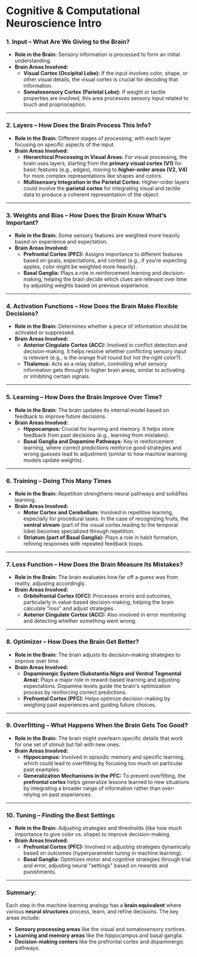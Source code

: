# Cognitive & Computational Neuroscience Intro

### 1. **Input – What Are We Giving to the Brain?**
- **Role in the Brain:** Sensory information is processed to form an initial understanding.
- **Brain Areas Involved:**
  - **Visual Cortex (Occipital Lobe):** If the input involves color, shape, or other visual details, the visual cortex is crucial for decoding that information.
  - **Somatosensory Cortex (Parietal Lobe):** If weight or tactile properties are involved, this area processes sensory input related to touch and proprioception.
&nbsp;
---

### 2. **Layers – How Does the Brain Process This Info?**
- **Role in the Brain:** Different stages of processing, with each layer focusing on specific aspects of the input.
- **Brain Areas Involved:**
  - **Hierarchical Processing in Visual Areas:** For visual processing, the brain uses layers, starting from the **primary visual cortex (V1)** for basic features (e.g., edges), moving to **higher-order areas (V2, V4)** for more complex representations like shapes and colors.
  - **Multisensory Integration in the Parietal Cortex:** Higher-order layers could involve the **parietal cortex** for integrating visual and tactile data to produce a coherent representation of the object.
&nbsp;
---

### 3. **Weights and Bias – How Does the Brain Know What’s Important?**
- **Role in the Brain:** Some sensory features are weighted more heavily based on experience and expectation.
- **Brain Areas Involved:**
  - **Prefrontal Cortex (PFC):** Assigns importance to different features based on goals, expectations, and context (e.g., if you're expecting apples, color might be weighted more heavily).
  - **Basal Ganglia:** Plays a role in reinforcement learning and decision-making, helping the brain decide which clues are relevant over time by adjusting weights based on previous experience.
&nbsp;
---

### 4. **Activation Functions – How Does the Brain Make Flexible Decisions?**
- **Role in the Brain:** Determines whether a piece of information should be activated or suppressed.
- **Brain Areas Involved:**
  - **Anterior Cingulate Cortex (ACC):** Involved in conflict detection and decision-making. It helps resolve whether conflicting sensory input is relevant (e.g., is the orange fruit round but not the right color?).
  - **Thalamus:** Acts as a relay station, controlling what sensory information gets through to higher brain areas, similar to activating or inhibiting certain signals.
&nbsp;
---

### 5. **Learning – How Does the Brain Improve Over Time?**
- **Role in the Brain:** The brain updates its internal model based on feedback to improve future decisions.
- **Brain Areas Involved:**
  - **Hippocampus:** Crucial for learning and memory. It helps store feedback from past decisions (e.g., learning from mistakes).
  - **Basal Ganglia and Dopamine Pathways:** Key in reinforcement learning, where correct predictions reinforce good strategies and wrong guesses lead to adjustment (similar to how machine learning models update weights).
&nbsp;
---

### 6. **Training – Doing This Many Times**
- **Role in the Brain:** Repetition strengthens neural pathways and solidifies learning.
- **Brain Areas Involved:**
  - **Motor Cortex and Cerebellum:** Involved in repetitive learning, especially for procedural tasks. In the case of recognizing fruits, the **ventral stream** (part of the visual cortex leading to the temporal lobe) becomes specialized through repetition.
  - **Striatum (part of Basal Ganglia):** Plays a role in habit formation, refining responses with repeated feedback loops.
&nbsp;
---

### 7. **Loss Function – How Does the Brain Measure Its Mistakes?**
- **Role in the Brain:** The brain evaluates how far off a guess was from reality, adjusting accordingly.
- **Brain Areas Involved:**
  - **Orbitofrontal Cortex (OFC):** Processes errors and outcomes, particularly in value-based decision-making, helping the brain calculate "loss" and adjust strategies.
  - **Anterior Cingulate Cortex (ACC):** Also involved in error monitoring and detecting whether something went wrong.
&nbsp;
---

### 8. **Optimizer – How Does the Brain Get Better?**
- **Role in the Brain:** The brain adjusts its decision-making strategies to improve over time.
- **Brain Areas Involved:**
  - **Dopaminergic System (Substantia Nigra and Ventral Tegmental Area):** Plays a major role in reward-based learning and adjusting expectations. Dopamine levels guide the brain's optimization process by reinforcing correct predictions.
  - **Prefrontal Cortex (PFC):** Helps optimize decision-making by weighing past experiences and guiding future choices.

---

### 9. **Overfitting – What Happens When the Brain Gets Too Good?**
- **Role in the Brain:** The brain might overlearn specific details that work for one set of stimuli but fail with new ones.
- **Brain Areas Involved:**
  - **Hippocampus:** Involved in episodic memory and specific learning, which could lead to overfitting by focusing too much on particular past examples.
  - **Generalization Mechanisms in the PFC:** To prevent overfitting, the **prefrontal cortex** helps generalize lessons learned to new situations by integrating a broader range of information rather than over-relying on past experiences.
&nbsp;
---

### 10. **Tuning – Finding the Best Settings**
- **Role in the Brain:** Adjusting strategies and thresholds (like how much importance to give color vs. shape) to improve decision-making.
- **Brain Areas Involved:**
  - **Prefrontal Cortex (PFC):** Involved in adjusting strategies dynamically based on outcomes (hyperparameter tuning in machine learning).
  - **Basal Ganglia:** Optimizes motor and cognitive strategies through trial and error, adjusting neural "settings" based on rewards and punishments.
&nbsp;
---

### Summary:
Each step in the machine learning analogy has a **brain equivalent** where various **neural structures** process, learn, and refine decisions. The key areas include:
- **Sensory processing areas** like the visual and somatosensory cortices.
- **Learning and memory areas** like the hippocampus and basal ganglia.
- **Decision-making centers** like the prefrontal cortex and dopaminergic pathways.

